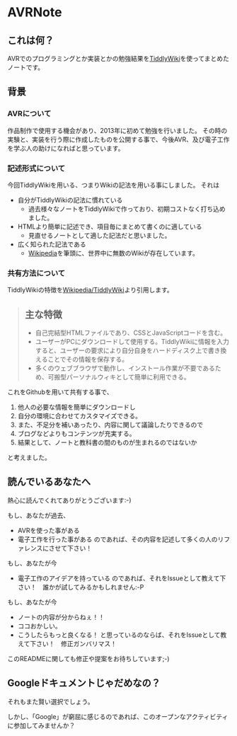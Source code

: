 # AVRNote

## これは何？

AVRでのプログラミングとか実装とかの勉強結果を[TiddlyWiki](http://tiddlywiki.com/)を使ってまとめたノートです。

## 背景
### AVRについて
作品制作で使用する機会があり、2013年に初めて勉強を行いました。
その時の実験と、実装を行う際に作成したものを公開する事で、今後AVR、及び電子工作を学ぶ人の助けになればと思っています。

### 記述形式について
今回TiddlyWikiを用いる、つまりWikiの記法を用いる事にしました。
それは
* 自分がTiddlyWikiの記法に慣れている
    * 過去様々なノートをTiddlyWikiで作っており、初期コストなく打ち込めました。
* HTMLより簡単に記述でき、項目毎にまとめて書くのに適している
    * 見直せるノートとして適した記法だと思いました。
* 広く知られた記法である
    * [Wikipedia](wikipedia.org)を筆頭に、世界中に無数のWikiが存在しています。

### 共有方法について
TiddlyWikiの特徴を[Wikipedia/TiddlyWiki](http://ja.wikipedia.org/wiki/TiddlyWiki)より引用します。
> ## 主な特徴
> * 自己完結型HTMLファイルであり、CSSとJavaScriptコードを含む。
> * ユーザーがPCにダウンロードして使用する。TiddlyWikiに情報を入力すると、ユーザーの要求により自分自身をハードディスク上で書き換えることでその情報を保存する。
> * 多くのウェブブラウザで動作し、インストール作業が不要であるため、可搬型パーソナルウィキとして簡単に利用できる。

これをGithubを用いて共有する事で、

1. 他人の必要な情報を簡単にダウンロードし
2. 自分の環境に合わせてカスタマイズできる。
3. また、不足分を補いあったり、内容に関して議論したりできるので
4. ブログなどよりもコンテンツが充実する。
5. 結果として、ノートと教科書の間のものが生まれるのではないか

と考えました。

## 読んでいるあなたへ
熱心に読んでくれてありがとうございます:-)

もし、あなたが過去、
* AVRを使った事がある
* 電子工作を行った事がある
のであれば、その内容を記述して多くの人のリファレンスにさせて下さい！

もし、あなたが今
* 電子工作のアイデアを持っている
のであれば、それをIssueとして教えて下さい！　誰かが試してみるかもしれません:-P

もし、あなたが今
* ノートの内容が分からねぇ！！
* ココおかしい。
* こうしたらもっと良くなる！
と思っているのならば、それをIssueとして教えて下さい！　修正ガンバリマス！

このREADMEに関しても修正や提案をお待ちしています;-)

## Googleドキュメントじゃだめなの？
それもまた賢い選択でしょう。

しかし、「Google」が窮屈に感じるのであれば、このオープンなアクティビティに参加してみませんか？
